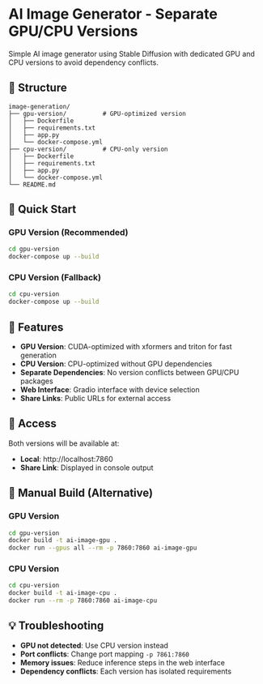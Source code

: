 # AI Image Generator - Separate GPU/CPU Versions

Simple AI image generator using Stable Diffusion with dedicated GPU and CPU versions to avoid dependency conflicts.

## 📁 Structure

```
image-generation/
├── gpu-version/          # GPU-optimized version
│   ├── Dockerfile
│   ├── requirements.txt
│   ├── app.py
│   └── docker-compose.yml
├── cpu-version/          # CPU-only version
│   ├── Dockerfile
│   ├── requirements.txt
│   ├── app.py
│   └── docker-compose.yml
└── README.md
```

## 🚀 Quick Start

### GPU Version (Recommended)
```bash
cd gpu-version
docker-compose up --build
```

### CPU Version (Fallback)
```bash
cd cpu-version
docker-compose up --build
```

## 🎯 Features

- **GPU Version**: CUDA-optimized with xformers and triton for fast generation
- **CPU Version**: CPU-optimized without GPU dependencies
- **Separate Dependencies**: No version conflicts between GPU/CPU packages
- **Web Interface**: Gradio interface with device selection
- **Share Links**: Public URLs for external access

## 📡 Access

Both versions will be available at:
- **Local**: http://localhost:7860
- **Share Link**: Displayed in console output

## 🔧 Manual Build (Alternative)

### GPU Version
```bash
cd gpu-version
docker build -t ai-image-gpu .
docker run --gpus all --rm -p 7860:7860 ai-image-gpu
```

### CPU Version
```bash
cd cpu-version
docker build -t ai-image-cpu .
docker run --rm -p 7860:7860 ai-image-cpu
```

## 💡 Troubleshooting

- **GPU not detected**: Use CPU version instead
- **Port conflicts**: Change port mapping `-p 7861:7860`
- **Memory issues**: Reduce inference steps in the web interface
- **Dependency conflicts**: Each version has isolated requirements
